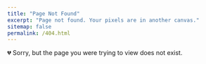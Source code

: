 ```yaml
---
title: "Page Not Found"
excerpt: "Page not found. Your pixels are in another canvas."
sitemap: false
permalink: /404.html
---
```


:broken_heart: Sorry, but the page you were trying to view does not exist.